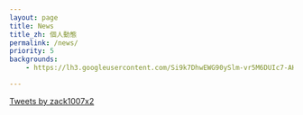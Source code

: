 ```yaml
---
layout: page
title: News
title_zh: 個人動態
permalink: /news/
priority: 5
backgrounds:
    - https://lh3.googleusercontent.com/Si9k7DhwEWG90ySlm-vr5M6DUIc7-AH9qaMdD-Nd-m0aAUI-2WZf1iQksng9wRUFm_ZO2d3g4bAhvd00eAdJzMHAY-P87lXTQSRlzfd4z12sMJifmwfZ_l6eZMxR8OhuPpGFckselZobIi5_KCJlV4BgC0Tl8l0bW0K7MMAyyTcmsoG66ygp2c-VqII8HV6eKFadhcm5Ahnz4I3WKXeOTbH-7VFxM_hEUGd4kAVI83VGFFBSiKH_bdfI2MR7sChzhpsMZhwekqBNH7PbXEGljFPQWKpgcjSdNz2wVF_DN1lr3T_CO6YaTim3BimOk9BmpVRmkWJtuLK8UYkV49LUA2yBxQe_gAzg6PbCM9Rh6K-6TSngoPwFV9Ehq73vHTPNuYbYn8JAO8YjqXKT3cgMjH4iJ_ulFPDsii_F2aNrUjaRrjGIfSoR7j5CVReqBYFnKfpZR4r3kJPph5Li0e2v7IKvLCPNrqbdWjYOEXGgszw75_bC3HEWK4o6223k71DT0UJxV6SDLJbW0VjF9mo4I3qq9CKo1HF6-J19OQhPFkcqRGpAPvmn4Odli4xwo2BOc1Qr-Au43QwcwSAL528XNmdgW2EIHJnjeXH3vD_7tS73e86PvToxBmJP1DRmDwjSEaC-xhFs4l5MizlYLKSH-uYqsBjB31DrbEFw1jXh6-byzdUm5inweB-edjBX-A=w1000-no-tmp.jpg

---
```


<a class="twitter-timeline" data-partner="tweetdeck" data-tweet-limit="5" href="https://twitter.com/zack1007x2">Tweets by zack1007x2</a> <script async src="//platform.twitter.com/widgets.js" charset="utf-8"></script>
